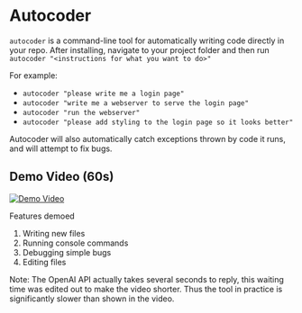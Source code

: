 # Autocoder
`autocoder` is a command-line tool for automatically writing code directly in your repo. After installing, navigate to your project folder and then run `autocoder "<instructions for what you want to do>"`

For example:
- `autocoder "please write me a login page"`
- `autocoder "write me a webserver to serve the login page"`
- `autocoder "run the webserver"`
- `autocoder "please add styling to the login page so it looks better"`

Autocoder will also automatically catch exceptions thrown by code it runs, and will attempt to fix bugs.

## Demo Video (60s)
[![Demo Video](https://img.youtube.com/vi/LHN0sVsVulk/0.jpg)](https://www.youtube.com/watch?v=LHN0sVsVulk)

Features demoed
1. Writing new files
2. Running console commands
3. Debugging simple bugs
4. Editing files

Note: The OpenAI API actually takes several seconds to reply, this waiting time was edited out to make the video shorter. Thus the tool in practice is significantly slower than shown in the video.
